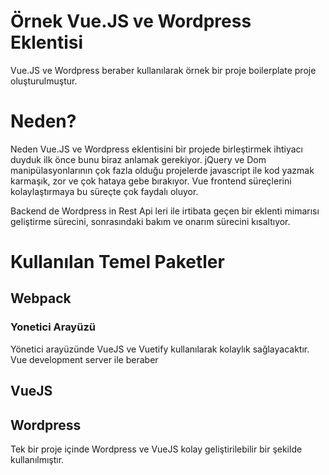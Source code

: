 # Örnek Vue.JS ve Wordpress Eklentisi

Vue.JS ve Wordpress beraber kullanılarak örnek bir proje boilerplate proje
oluşturulmuştur.

# Neden?

Neden Vue.JS ve Wordpress eklentisini bir projede birleştirmek ihtiyacı duyduk ilk önce bunu biraz
anlamak gerekiyor. jQuery ve Dom manipülasyonlarının çok fazla olduğu projelerde javascript
ile kod yazmak karmaşık, zor ve çok hataya gebe bırakıyor. Vue frontend süreçlerini kolaylaştırmaya bu süreçte çok faydalı oluyor. 

Backend de Wordpress in Rest Api leri ile irtibata geçen bir eklenti mimarısı geliştirme sürecini, sonrasındaki bakım ve onarım sürecini kısaltıyor.


# Kullanılan Temel Paketler

## Webpack
 ### Yonetici Arayüzü
  Yönetici arayüzünde VueJS ve Vuetify kullanılarak kolaylık sağlayacaktır.
  Vue development server ile beraber
## VueJS
## Wordpress

Tek bir proje içinde Wordpress ve VueJS kolay geliştirilebilir bir şekilde kullanılmıştır.